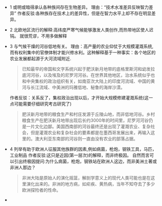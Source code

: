 - 1 或明或暗得承认各种族间存在生物差异。
  理由：“技术水准差异反映智力差异”
  作者反驳:各种族存在技术上的差异性，但是在智力水平上却不存在明显差异。
- 2 北欧地区流行的解释:高纬度严寒气候能够激发人类创作,而热带地区使人迟钝。
  就很荒谬，不用多做解释
- 3 与气候干燥的河谷低地有关。
  理由：高产量的农业仰仗于大规模灌溉系统,而有权利集中的官僚体制才能兴修水利。这种解释基于一种事实：各个地区的农业发展都起源于大河流域附近.
  
  >已知最早的帝国和文字系统兴起于肥沃新月地带的底格里斯河和幼发拉底河河谷，以及埃及的尼罗河河谷。在世界其他地区，治水系统似乎也和中央集权的政治组织有关，如南亚次大陆上的印度河流域、中国的黄河与长江流域、中美洲的玛雅低地、秘鲁的海岸沙漠。
  
  作者反驳：关系反了，集权政治出现以后，才开始大规模修建灌溉系统(这一点可能需要仔细研究考古研究了)
  
  >肥沃新月地带的粮食生产和村庄发源于丘陵山地，而非低地河谷。乡村粮食生产在肥沃新月地带出现后长约3000年的时间里，尼罗河河谷仍是一片文化边鄙。美国西南部的河谷最终还是出现了灌溉农业、复杂社会，但是灌溉农业和复杂社会的要素都是在墨西哥发展出来，再输入这里的。澳大利亚东南部的河谷则一直由没有农业的部落占据。
- 4 列举有助于欧洲人征服其他族群的因素,例如病菌，枪炮，钢铁工具，马匹，工业制品
  作者反驳:这只是近因(第一层次)的解释，而非终极因。
  自然而言可以引出终极因提问:为什么病菌，枪炮，钢铁站在欧洲人这边，而非美洲土著或非洲人那边？
  
  >非洲大陆是原始人的演化摇篮，解剖学意义上的现代人类可能也是在这里演化出来的。非洲的地方病，如疟疾、黄热病，当年不知夺去了多少欧洲探险者的性命。
-